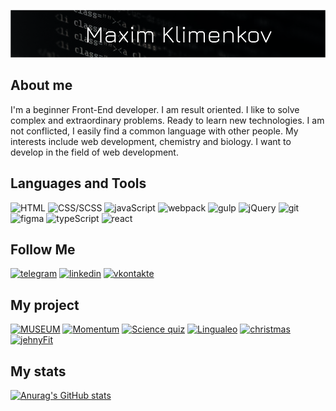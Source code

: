 [![Header](https://github.com/MxKlim/MxKlim/blob/main/assets/title.png)](https://t.me/maxsimklimenkov)

## About me
 I'm a beginner Front-End developer. I am result oriented. I like to solve complex and extraordinary problems. Ready to learn new technologies. I am not conflicted, I easily find a common language with other people. My interests include web development, chemistry and biology. I want to develop in the field of web development.

## Languages and Tools

![HTML](https://img.shields.io/badge/-HTML-07090a?style=for-the-badge&logo=html5)
![CSS/SCSS](https://img.shields.io/badge/-CSS/SCSS-07090a?style=for-the-badge&logo=sass)
![javaScript](https://img.shields.io/badge/-javaScript-07090a?style=for-the-badge&logo=javaScript)
![webpack](https://img.shields.io/badge/-webpack-07090a?style=for-the-badge&logo=webpack)
![gulp](https://img.shields.io/badge/-gulp-07090a?style=for-the-badge&logo=gulp)
![jQuery](https://img.shields.io/badge/-jQuery-07090a?style=for-the-badge&logo=jQuery)
![git](https://img.shields.io/badge/-git-07090a?style=for-the-badge&logo=git)
![figma](https://img.shields.io/badge/-figma-07090a?style=for-the-badge&logo=figma)
![typeScript](https://img.shields.io/badge/-typeScript-07090a?style=for-the-badge&logo=typeScript)
![react](https://img.shields.io/badge/-react-07090a?style=for-the-badge&logo=react)

## Follow Me

[![telegram](https://img.shields.io/badge/-telegram-07090a?style=for-the-badge&logo=telegram)](https://t.me/maxsimklimenkov)
[![linkedin](https://img.shields.io/badge/-linkedin-07090a?style=for-the-badge&logo=linkedin)]()
[![vkontakte](https://img.shields.io/badge/-vkontakte-07090a?style=for-the-badge&logo=vk&logoColor=2c71e9)](https://vk.com/id207841975)

## My project

[![MUSEUM](https://img.shields.io/badge/-MUSEUM-07090a?style=for-the-badge&logo=appveyor&logoColor=3e5da9)](https://rolling-scopes-school.github.io/mxklim-JSFE2021Q3/luvrJS/)
[![Momentum](https://img.shields.io/badge/-Momentum-07090a?style=for-the-badge&logo=appveyor&logoColor=3052a6)](https://rolling-scopes-school.github.io/mxklim-JSFE2021Q3/moment/)
[![Science quiz](https://img.shields.io/badge/-Science%20quiz-07090a?style=for-the-badge&logo=appveyor&logoColor=2d53b2)](https://rolling-scopes-school.github.io/mxklim-JSFE2021Q3/science_quiz/)
[![Lingualeo](https://img.shields.io/badge/-Lingualeo-07090a?style=for-the-badge&logo=appveyor&logoColor=2a53b9)](https://2021q3-team404-rs-lang.netlify.app)
[![christmas](https://img.shields.io/badge/-christmas-07090a?style=for-the-badge&logo=appveyor&logoColor=2752be)](https://rolling-scopes-school.github.io/mxklim-JSFE2021Q3/christmas)
[![jehnyFit](https://img.shields.io/badge/-jehnyFit-07090a?style=for-the-badge&logo=appveyor&logoColor=2354d0)](https://mxklim.github.io/Jehny-Fit/)

## My stats

[![Anurag's GitHub stats](https://github-readme-stats.vercel.app/api?MxKlim=anuraghazra)](https://github.com/anuraghazra/github-readme-stats)